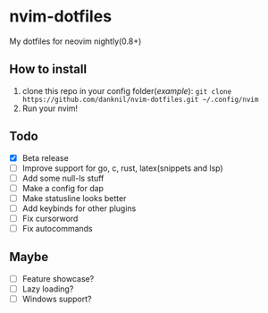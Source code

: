 # nvim-dotfiles
  My dotfiles for neovim nightly(0.8+)

## How to install
  1. clone this repo in your config folder(*example*): `git clone https://github.com/danknil/nvim-dotfiles.git ~/.config/nvim`
  2. Run your nvim!

## Todo
  - [x] Beta release
  - [ ] Improve support for go, c, rust, latex(snippets and lsp)
  - [ ] Add some null-ls stuff
  - [ ] Make a config for dap
  - [ ] Make statusline looks better
  - [ ] Add keybinds for other plugins
  - [ ] Fix cursorword
  - [ ] Fix autocommands

## Maybe
  - [ ] Feature showcase?
  - [ ] Lazy loading?
  - [ ] Windows support?
